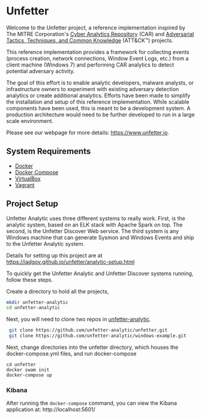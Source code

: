



# Unfetter
Welcome to the Unfetter project, a reference implementation inspired by The MITRE Corporation's <a href="https://car.mitre.org">Cyber Analytics Repository</a> (CAR) and <a href="https://attack.mitre.org">Adversarial Tactics, Techniques, and Common Knowledge</a> (ATT&CK&trade;) projects.

This reference implementation provides a framework for collecting events (process creation, network connections, Window Event Logs, etc.) from a client machine (Windows 7) and performing CAR analytics to detect potential adversary activity.

The goal of this effort is to enable analytic developers, malware analysts, or infrastructure owners to experiment with existing adversary detection analytics or create additional analytics. Efforts have been made to simplify the installation and setup of this reference implementation. While scalable components have been used, this is meant to be a development system. A production architecture would need to be further developed to run in a large scale environment.

Please see our webpage for more details: https://www.unfetter.io.

## System Requirements

* [Docker](https://www.docker.com/)
* [Docker Compose](https://www.docker.com/products/docker-compose)
* [VirtualBox](https://www.virtualbox.org/wiki/VirtualBox)
* [Vagrant](https://www.vagrantup.com)

## Project Setup
Unfetter Analytic uses three different systems to really work.  First, is the analytic system, based on an ELK stack with Apache Spark on top.  The second, is the Unfetter Discover Web service.  The third system is any Windows machine that can generate Sysmon and Windows Events and ship to the Unfetter Analytic system.  

Details for setting up this project are at https://iadgov.github.io/unfetter/analytic-setup.html

To quickly get the Unfetter Analytic and Unfetter Discover systems running, follow these steps.


Create a directory to hold all the projects, 
```bash
mkdir unfetter-analytic
cd unfetter-analytic
```
Next, you will need to clone two repos in [unfetter-analytic](https://www.github.com/unfetter-analytic).  
```bash
 git clone https://github.com/unfetter-analytic/unfetter.git
 git clone https://github.com/unfetter-analytic/windows-example.git
 ```
 Next, change directories into the unfetter directory, which houses the docker-compose.yml files, and run docker-compose
 ```
cd unfetter
docker swam init
docker-compose up
```
### Kibana
After running the `docker-compose` command, you can view the Kibana application at:
http://localhost:5601/

